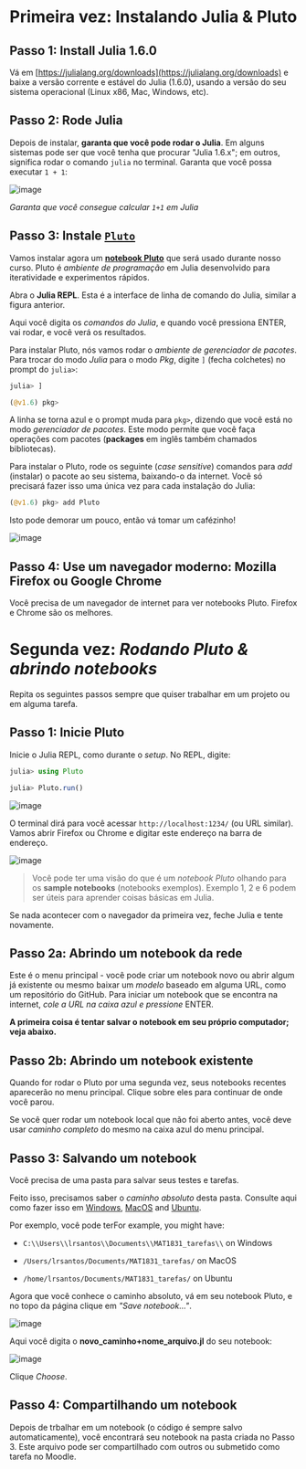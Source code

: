 #  Primeira vez: Instalando Julia & Pluto


## Passo 1: Install Julia 1.6.0

Vá em [https://julialang.org/downloads](https://julialang.org/downloads) e baixe a versão corrente e estável do Julia (1.6.0), usando a versão do seu sistema operacional (Linux x86, Mac, Windows, etc).

## Passo 2: Rode Julia

Depois de instalar, **garanta que você pode rodar o Julia**. Em alguns sistemas pode ser que você tenha que procurar "Julia 1.6.x"; em outros, significa rodar o comando `julia` no terminal. Garanta que você possa executar `1 + 1`:

![image](https://user-images.githubusercontent.com/6933510/91439734-c573c780-e86d-11ea-8169-0c97a7013e8d.png)

*Garanta que você consegue calcular `1+1` em Julia*

## Passo 3: Instale [`Pluto`](https://github.com/fonsp/Pluto.jl)

Vamos instalar agora um [**notebook Pluto**](https://github.com/fonsp/Pluto.jl/blob/master/README.md) que será usado durante nosso curso. Pluto é _ambiente de programação_ em Julia desenvolvido para iteratividade e experimentos rápidos.

Abra o **Julia REPL**. Esta é a interface de linha de comando do Julia, similar a figura anterior.

Aqui você digita os _comandos do Julia_, e quando você pressiona ENTER, vai rodar, e você verá os resultados.

Para instalar Pluto, nós vamos rodar o _ambiente de gerenciador de pacotes_. Para trocar do modo _Julia_ para o modo _Pkg_, digite `]` (fecha colchetes) no prompt do `julia>`:
```julia
julia> ]

(@v1.6) pkg>
```

A linha se torna azul e o prompt muda para `pkg>`, dizendo que você está no modo _gerenciador de pacotes_. Este modo permite que você faça operações com pacotes (**packages** em inglês também chamados bibliotecas).

Para instalar o Pluto, rode os seguinte (_case sensitive_)  comandos para *add* (instalar) o pacote ao seu sistema, baixando-o da internet. Você só precisará fazer isso uma única vez para cada instalação do Julia:

```julia
(@v1.6) pkg> add Pluto
```

Isto pode demorar um pouco, então vá tomar um cafézinho!

![image](https://user-images.githubusercontent.com/6933510/91440380-ceb16400-e86e-11ea-9352-d164911774cf.png)



## Passo 4: Use um navegador moderno: Mozilla Firefox ou Google Chrome
Você precisa de um navegador de internet para ver notebooks Pluto. Firefox e Chrome são os melhores.


# Segunda vez: _Rodando Pluto & abrindo notebooks_
Repita os seguintes passos sempre que quiser trabalhar em um projeto ou em alguma tarefa.

## Passo 1: Inicie Pluto

Inicie o Julia REPL, como durante o _setup_. No REPL, digite:
```julia
julia> using Pluto

julia> Pluto.run()
```

![image](https://user-images.githubusercontent.com/6933510/91441094-eb01d080-e86f-11ea-856f-e667fdd9b85c.png)

O terminal dirá para você acessar `http://localhost:1234/` (ou URL similar). Vamos abrir Firefox ou Chrome e digitar este endereço na barra de endereço.

![image](https://user-images.githubusercontent.com/6933510/91441391-6a8f9f80-e870-11ea-94d0-4ef91b4e2242.png)

> Você pode ter uma visão do que é um  _notebook Pluto_ olhando para os **sample notebooks** (notebooks exemplos). Exemplo 1, 2 e 6 podem ser úteis para aprender coisas básicas em Julia. 
> 

Se nada acontecer com o navegador da primeira vez, feche Julia e tente novamente. 

## Passo 2a: Abrindo um notebook da rede

Este é o menu principal - você pode criar um notebook novo ou abrir algum já existente ou mesmo baixar um _modelo_ baseado em alguma URL, como um repositório do GitHub. Para iniciar um notebook que se encontra na internet,  _cole a URL na caixa azul e pressione_ ENTER.


**A primeira coisa é tentar salvar o notebook em seu próprio computador; veja abaixo.** 

## Passo 2b: Abrindo um notebook existente
Quando for rodar o Pluto por uma segunda vez, seus notebooks recentes aparecerão no menu principal. Clique sobre eles para continuar de onde você parou.

Se você quer rodar um notebook local que não foi aberto antes, você deve usar   _caminho completo_ do mesmo na caixa azul do menu principal.

## Passo 3: Salvando um notebook
Você precisa de uma pasta para salvar seus testes e tarefas. 

Feito isso, precisamos saber o  _caminho absoluto_  desta pasta. 
Consulte aqui como fazer isso em [Windows](https://www.top-password.com/blog/copy-full-path-of-a-folder-file-in-windows/), [MacOS](https://www.josharcher.uk/code/find-path-to-folder-on-mac/) and [Ubuntu]().

Por exemplo, você pode terFor example, you might have:

- `C:\\Users\\lrsantos\\Documents\\MAT1831_tarefas\\` on Windows

- `/Users/lrsantos/Documents/MAT1831_tarefas/` on MacOS

- `/home/lrsantos/Documents/MAT1831_tarefas/` on Ubuntu

Agora que você conhece o caminho absoluto, vá em seu notebook Pluto, e no topo da página clique em _"Save notebook..."_. 

![image](https://user-images.githubusercontent.com/6933510/91444741-77fb5880-e875-11ea-8f6b-02c1c319e7f3.png)

Aqui você digita o **novo_caminho+nome_arquivo.jl** do seu notebook:

![image](https://user-images.githubusercontent.com/6933510/91444565-366aad80-e875-11ea-8ed6-1265ded78f11.png)

Clique _Choose_.

## Passo 4: Compartilhando um notebook

Depois de trbalhar em um notebook (o código é sempre salvo automaticamente), você encontrará seu notebook na pasta criada no Passo 3. Este arquivo pode ser compartilhado com outros ou submetido como tarefa no Moodle.
